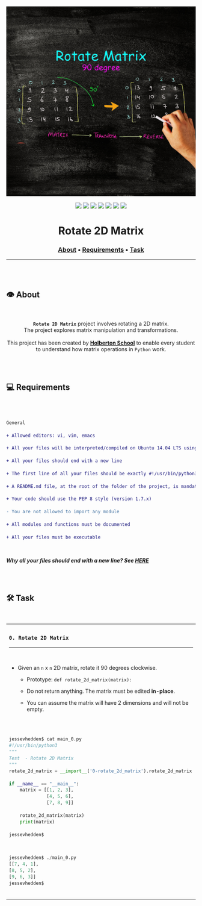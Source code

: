 <div align="center">
<br>

![Rotate_2d_matrix.png](README-image/rotate_2d_matrix.png)

</div>


<p align="center">
<img src="https://img.shields.io/badge/-PYTHON-yellow">
<img src="https://img.shields.io/badge/-Linux-lightgrey">
<img src="https://img.shields.io/badge/-WSL-brown">
<img src="https://img.shields.io/badge/-Ubuntu%2020.04.4%20LTS-orange">
<img src="https://img.shields.io/badge/-JetBrains-blue">
<img src="https://img.shields.io/badge/-Holberton%20School-red">
<img src="https://img.shields.io/badge/License-not%20specified-brightgreen">
</p>


<h1 align="center"> Rotate 2D Matrix </h1>


<h3 align="center">
<a href="https://github.com/RazikaBengana/holbertonschool-interview/tree/main/rotate_2d_matrix#eye-about">About</a> •
<a href="https://github.com/RazikaBengana/holbertonschool-interview/tree/main/rotate_2d_matrix#computer-requirements">Requirements</a> •
<a href="https://github.com/RazikaBengana/holbertonschool-interview/tree/main/rotate_2d_matrix#hammer_and_wrench-task">Task</a>
</h3>

---

<!-- ------------------------------------------------------------------------------------------------- -->

<br>
<br>

## :eye: About

<br>

<div align="center">

**`Rotate 2D Matrix`** project involves rotating a 2D matrix.
<br>
The project explores matrix manipulation and transformations.
<br>
<br>
This project has been created by **[Holberton School](https://www.holbertonschool.com/about-holberton)** to enable every student to understand how matrix operations in `Python` work.

</div>

<br>
<br>

<!-- ------------------------------------------------------------------------------------------------- -->

## :computer: Requirements

<br>

```diff

General

+ Allowed editors: vi, vim, emacs

+ All your files will be interpreted/compiled on Ubuntu 14.04 LTS using python3 (version 3.4.3)

+ All your files should end with a new line

+ The first line of all your files should be exactly #!/usr/bin/python3

+ A README.md file, at the root of the folder of the project, is mandatory

+ Your code should use the PEP 8 style (version 1.7.x)

- You are not allowed to import any module

+ All modules and functions must be documented

+ All your files must be executable

```

<br>

**_Why all your files should end with a new line? See [HERE](https://unix.stackexchange.com/questions/18743/whats-the-point-in-adding-a-new-line-to-the-end-of-a-file/18789)_**

<br>
<br>

<!-- ------------------------------------------------------------------------------------------------- -->

## :hammer_and_wrench: Task

<br>

<table align="center">
<tr>
<td>

### **`0. Rotate 2D Matrix`**

---

<br>

- Given an `n` x `n` 2D matrix, rotate it 90 degrees clockwise.

    - Prototype: `def rotate_2d_matrix(matrix):`

    - Do not return anything. The matrix must be edited **in-place**.

    - You can assume the matrix will have 2 dimensions and will not be empty.

<br>
<br>

```python
jessevhedden$ cat main_0.py
#!/usr/bin/python3
"""
Test  - Rotate 2D Matrix
"""
rotate_2d_matrix = __import__('0-rotate_2d_matrix').rotate_2d_matrix

if __name__ == "__main__":
    matrix = [[1, 2, 3],
              [4, 5, 6],
              [7, 8, 9]]

    rotate_2d_matrix(matrix)
    print(matrix)

jessevhedden$
```

<br>

```python
jessevhedden$ ./main_0.py
[[7, 4, 1],
[8, 5, 2],
[9, 6, 3]]
jessevhedden$
```

<br>

</td>
</tr>
</table>